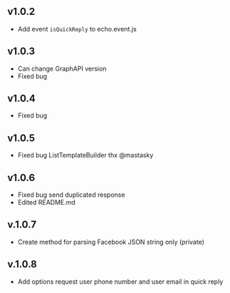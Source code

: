 ## v1.0.2
 - Add event `isQuickReply` to echo.event.js

## v1.0.3
 - Can change GraphAPI version
 - Fixed bug

## v1.0.4
 - Fixed bug

## v1.0.5
 - Fixed bug ListTemplateBuilder thx @mastasky

## v1.0.6
 - Fixed bug send duplicated response
 - Edited README.md

## v.1.0.7
 - Create method for parsing Facebook JSON string only (private)

## v.1.0.8
 - Add options request user phone number and user email in quick reply